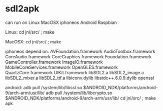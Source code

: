 # sdl2apk

can run on Linux MacOSX iphoneos Android Raspbian

Linux:
cd jni/src/ ; make

MacOSX:
cd jni/src/ ; make

iphoneos depend on:
AVFoundation.framework AudioToolbox.framework CoreAudio.framework CoreGraphics.framework Foundation.framework GameController.framework ImageIO.framework MobileCoreServices.framework OpenGLES.framework QuartzCore.framework UIKit.framework libSDL2.a libSDL2_image.a libSDL2_mixer.a libSDL2_ttf.a libiconv.dylib libstdc++.6.0.9.dylib openssl

android:
adb pull /system/lib/libssl.so $ANDROID_NDK/platforms/android-9/arch-arm/usr/lib/
adb pull /system/lib/libcrypto.so $ANDROID_NDK/platforms/android-9/arch-arm/usr/lib/
cd jni/src/ ; make apk
